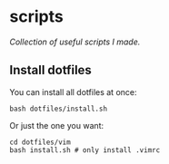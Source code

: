 # scripts

*Collection of useful scripts I made.*

## Install dotfiles

You can install all dotfiles at once:

```shell
bash dotfiles/install.sh
```

Or just the one you want:

```shell
cd dotfiles/vim
bash install.sh # only install .vimrc
```
